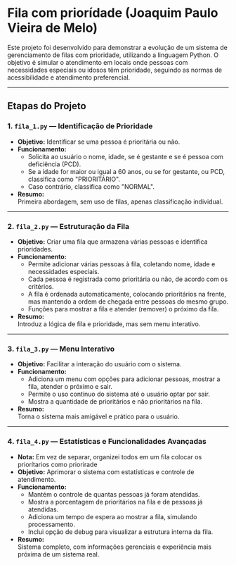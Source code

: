 # Fila com priorídade (Joaquim Paulo Vieira de Melo)



Este projeto foi desenvolvido para demonstrar a evolução de um sistema de gerenciamento de filas com prioridade, utilizando a linguagem Python. O objetivo é simular o atendimento em locais onde pessoas com necessidades especiais ou idosos têm prioridade, seguindo as normas de acessibilidade e atendimento preferencial.

---

## Etapas do Projeto

### **1. `fila_1.py` — Identificação de Prioridade**

- **Objetivo:** Identificar se uma pessoa é prioritária ou não.
- **Funcionamento:**  
  - Solicita ao usuário o nome, idade, se é gestante e se é pessoa com deficiência (PCD).
  - Se a idade for maior ou igual a 60 anos, ou se for gestante, ou PCD, classifica como "PRIORITÁRIO".
  - Caso contrário, classifica como "NORMAL".
- **Resumo:**  
  Primeira abordagem, sem uso de filas, apenas classificação individual.

---

### **2. `fila_2.py` — Estruturação da Fila**

- **Objetivo:** Criar uma fila que armazena várias pessoas e identifica prioridades.
- **Funcionamento:**  
  - Permite adicionar várias pessoas à fila, coletando nome, idade e necessidades especiais.
  - Cada pessoa é registrada como prioritária ou não, de acordo com os critérios.
  - A fila é ordenada automaticamente, colocando prioritários na frente, mas mantendo a ordem de chegada entre pessoas do mesmo grupo.
  - Funções para mostrar a fila e atender (remover) o próximo da fila.
- **Resumo:**  
  Introduz a lógica de fila e prioridade, mas sem menu interativo.

---

### **3. `fila_3.py` — Menu Interativo**

- **Objetivo:** Facilitar a interação do usuário com o sistema.
- **Funcionamento:**  
  - Adiciona um menu com opções para adicionar pessoas, mostrar a fila, atender o próximo e sair.
  - Permite o uso contínuo do sistema até o usuário optar por sair.
  - Mostra a quantidade de prioritários e não prioritários na fila.
- **Resumo:**  
  Torna o sistema mais amigável e prático para o usuário.

---

### **4. `fila_4.py` — Estatísticas e Funcionalidades Avançadas**
- **Nota:** Em vez de separar, organizei todos em um fila colocar os priorítarios como priorirade
- **Objetivo:** Aprimorar o sistema com estatísticas e controle de atendimento.
- **Funcionamento:**  
  - Mantém o controle de quantas pessoas já foram atendidas.
  - Mostra a porcentagem de prioritários na fila e de pessoas já atendidas.
  - Adiciona um tempo de espera ao mostrar a fila, simulando processamento.
  - Inclui opção de debug para visualizar a estrutura interna da fila.
- **Resumo:**  
  Sistema completo, com informações gerenciais e experiência mais próxima de um sistema real.
